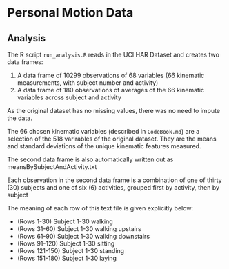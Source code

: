 # Personal Motion Data

## Analysis

The R script `run_analysis.R` reads in the UCI HAR Dataset and creates two data frames:

1. A data frame of 10299 observations of 68 variables (66 kinematic measurements, with subject number and activity)
2. A data frame of 180 observations of averages of the 66 kinematic variables across subject and activity

As the original dataset has no missing values, there was no need to impute the data.

The 66 chosen kinematic variables (described in `CodeBook.md`) are a selection of the 518 varirables of the original dataset. They are the means and standard deviations of the unique kinematic features measured.

The second data frame is also automatically written out as meansBySubjectAndActivity.txt

Each observation in the second data frame is a combination of one of thirty (30) subjects and one of six (6) activities, grouped first by activity, then by subject

The meaning of each row of this text file is given explicitly below:
- (Rows 1-30) Subject 1-30 walking
- (Rows 31-60) Subject 1-30 walking upstairs
- (Rows 61-90) Subject 1-30 walking downstairs
- (Rows 91-120) Subject 1-30 sitting
- (Rows 121-150) Subject 1-30 standing
- (Rows 151-180) Subject 1-30 laying
